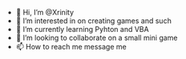 - 👋 Hi, I’m @Xrinity
- 👀 I’m interested in on creating games and such
- 🌱 I’m currently learning Pyhton and VBA
- 💞️ I’m looking to collaborate on a small mini game
- 📫 How to reach me message me
<!---
Xrinity/Xrinity is a ✨ special ✨ repository because its `README.md` (this file) appears on your GitHub profile.
You can click the Preview link to take a look at your changes.
--->
